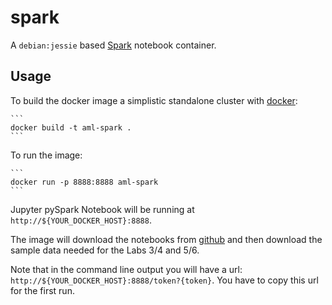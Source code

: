 # spark

A `debian:jessie` based [Spark](http://spark.apache.org) notebook container.

## Usage

To build the docker image a simplistic standalone cluster with [docker](http://docs.docker.com/):

    ```
    docker build -t aml-spark .
    ```

To run the image:

    ```
    docker run -p 8888:8888 aml-spark
    ```
Jupyter pySpark Notebook will be running at `http://${YOUR_DOCKER_HOST}:8888`.

The image will download the notebooks from [github](https://github.com/DistributedSystemsGroup/Algorithmic-Machine-Learning) and then download the sample data needed for the Labs 3/4 and 5/6.

Note that in the command line output you will have a url: `http://${YOUR_DOCKER_HOST}:8888/token?{token}`.
You have to copy this url for the first run.
